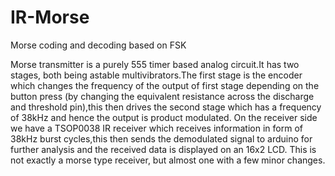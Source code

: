 # IR-Morse
Morse coding and decoding based on FSK

Morse transmitter is a purely 555 timer based analog circuit.It has two stages, both being astable multivibrators.The first stage is the encoder which changes the frequency of the output of first stage depending on the button press (by changing the equivalent resistance across the discharge and threshold pin),this then drives the second stage which has a frequency of 38kHz and hence the output is product modulated.
On the receiver side we have a TSOP0038 IR receiver which receives information in form of 38kHz burst cycles,this then sends the demodulated signal to arduino for further analysis and the received data is displayed on an 16x2 LCD.
This is not exactly a morse type receiver, but almost one with a few minor changes.
